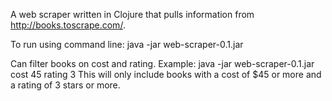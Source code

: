 A web scraper written in Clojure that pulls information from http://books.toscrape.com/.

To run using command line: java -jar web-scraper-0.1.jar

Can filter books on cost and rating. Example: java -jar web-scraper-0.1.jar cost 45 rating 3
This will only include books with a cost of $45 or more and a rating of 3 stars or more.
